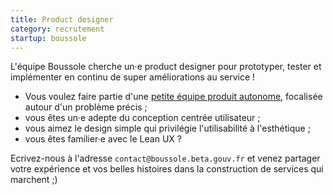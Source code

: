 ```yaml
---
title: Product designer
category: recrutement
startup: boussole
---
```


L'équipe Boussole cherche un·e product designer pour prototyper, tester et implémenter en continu de super améliorations au service !

* Vous voulez faire partie d'une [petite équipe produit autonome](https://beta.gouv.fr/2016/11/28/equipes-autonomes), focalisée autour d'un problème précis ;
* vous êtes un·e adepte du conception centrée utilisateur ;
* vous aimez le design simple qui privilégie l'utilisabilité à l'esthétique ;
* vous êtes familier·e avec le Lean UX ?

Ecrivez-nous à l'adresse `contact@boussole.beta.gouv.fr` et venez partager votre expérience et vos belles histoires dans la construction de services qui marchent ;)
